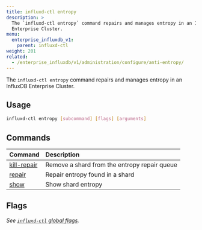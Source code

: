 ```yaml
---
title: influxd-ctl entropy
description: >
  The `influxd-ctl entropy` command repairs and manages entropy in an InfluxDB
  Enterprise Cluster.
menu:
  enterprise_influxdb_v1:
    parent: influxd-ctl
weight: 201
related:
  - /enterprise_influxdb/v1/administration/configure/anti-entropy/
---
```


The `influxd-ctl entropy` command repairs and manages entropy in an InfluxDB
Enterprise Cluster.

## Usage

```sh
influxd-ctl entropy [subcommand] [flags] [arguments]
```

## Commands

| Command                                                                       | Description                                  |
| :---------------------------------------------------------------------------- | :------------------------------------------- |
| [kill-repair](/enterprise_influxdb/v1/tools/influxd-ctl/entropy/kill-repair/) | Remove a shard from the entropy repair queue |
| [repair](/enterprise_influxdb/v1/tools/influxd-ctl/entropy/repair/)           | Repair entropy found in a shard              |
| [show](/enterprise_influxdb/v1/tools/influxd-ctl/entropy/show/)               | Show shard entropy                           |

## Flags

_See [`influxd-ctl` global flags](/enterprise_influxdb/v1/tools/influxd-ctl/#influxd-ctl-global-flags)._

